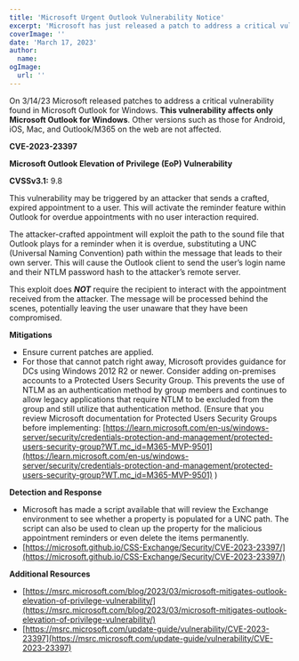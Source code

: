 ```yaml
---
title: 'Microsoft Urgent Outlook Vulnerability Notice'
excerpt: 'Microsoft has just released a patch to address a critical vulnerability in Microsoft Outlook for Windows'
coverImage: ''
date: 'March 17, 2023'
author:
  name:
ogImage:
  url: ''
---
```


On 3/14/23 Microsoft released patches to address a critical vulnerability found in Microsoft Outlook for Windows. __This vulnerability affects only Microsoft Outlook for Windows__.  Other versions such as those for Android, iOS, Mac, and Outlook/M365 on the web are not affected.
 
**CVE-2023-23397**

**Microsoft Outlook Elevation of Privilege (EoP) Vulnerability**

**CVSSv3.1:** 9.8


This vulnerability may be triggered by an attacker that sends a crafted, expired appointment to a user.  This will activate the reminder feature within Outlook for overdue appointments with no user interaction required.
 
The attacker-crafted appointment will exploit the path to the sound file that Outlook plays for a reminder when it is overdue, substituting a UNC (Universal Naming Convention) path within the message that leads to their own server.  This will cause the Outlook client to send the user’s login name and their NTLM password hash to the attacker’s remote server.
 
This exploit does ***NOT*** require the recipient to interact with the appointment received from the attacker.  The message will be processed behind the scenes, potentially leaving the user unaware that they have been compromised.
 
**Mitigations**

- Ensure current patches are applied.          
- For those that cannot patch right away, Microsoft provides guidance for DCs using Windows 2012 R2 or newer.  Consider adding on-premises accounts to a Protected Users Security Group.  This prevents the use of NTLM as an authentication method by group members and continues to allow legacy applications that require NTLM to be excluded from the group and still utilize that authentication method. 
(Ensure that you review Microsoft documentation for Protected Users Security Groups before implementing:
[https://learn.microsoft.com/en-us/windows-server/security/credentials-protection-and-management/protected-users-security-group?WT.mc_id=M365-MVP-9501](https://learn.microsoft.com/en-us/windows-server/security/credentials-protection-and-management/protected-users-security-group?WT.mc_id=M365-MVP-9501) )
 
**Detection and Response**

- Microsoft has made a script available that will review the Exchange environment to see whether a property is populated for a UNC path.  The script can also be used to clean up the property for the malicious appointment reminders or even delete the items permanently.
- [https://microsoft.github.io/CSS-Exchange/Security/CVE-2023-23397/](https://microsoft.github.io/CSS-Exchange/Security/CVE-2023-23397/)
 
**Additional Resources**

- [https://msrc.microsoft.com/blog/2023/03/microsoft-mitigates-outlook-elevation-of-privilege-vulnerability/](https://msrc.microsoft.com/blog/2023/03/microsoft-mitigates-outlook-elevation-of-privilege-vulnerability/)
- [https://msrc.microsoft.com/update-guide/vulnerability/CVE-2023-23397](https://msrc.microsoft.com/update-guide/vulnerability/CVE-2023-23397)
